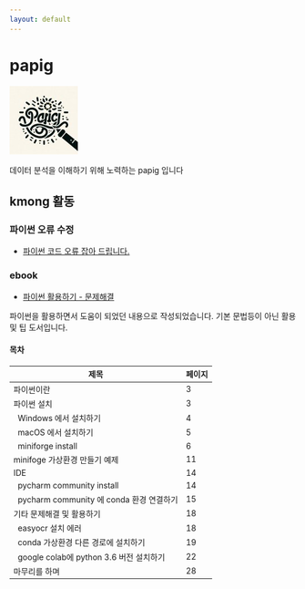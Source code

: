 ```yaml
---
layout: default
---
```


# papig  
![](/assets/images/papig.logo.jpg)

데이터 분석을 이해하기 위해 노력하는 papig 입니다


## kmong 활동

### 파이썬 오류 수정

- <a href="https://kmong.com/gig/404631" target="_blank">파이썬 코드 오류 잡아 드립니다.</a>


### ebook

- <a href="https://kmong.com/self-marketing/456995/Mysktg0hpV" target="_blank">파이썬 활용하기 - 문제해결</a>

파이썬을 활용하면서 도움이 되었던 내용으로 작성되었습니다.
기본 문법등이 아닌 활용 및 팁 도서입니다.

 
#### 목차

| 제목 | 페이지|
|----|----|
|파이썬이란	                                  |3|
|파이썬 설치	                                |3|
|&nbsp; Windows 에서 설치하기	                      |4|
|&nbsp; macOS 에서 설치하기	                        |5|
|&nbsp; miniforge install	                        |6|
|minifoge 가상환경 만들기 예제	               |11|
|IDE	                                       |14|
|&nbsp;  pycharm community install	               |14|
|&nbsp;  pycharm community 에 conda 환경 연결하기	 |15|
|기타 문제해결 및 활용하기	                   |18|
|&nbsp;  easyocr 설치 에러	                       |18|
|&nbsp;  conda 가상환경 다른 경로에 설치하기	         |19|
|&nbsp;  google colab에 python 3.6 버전 설치하기	   |22|
|마무리를 하며	                               |28|



